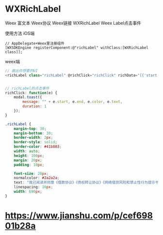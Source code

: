 # WXRichLabel
Weex 富文本 Weex协议 Weex链接 WXRichLabel Weex Label点击事件



使用方法
iOS端
```objc
// AppDelegate+Weex里注册组件
[WXSDKEngine registerComponent:@"richLabel" withClass:[WXRichLabel class]];
```
weex端
```js
// 画出你想要的UI
<richLabel class="richLabel" @richClick="richClick" richData="[{'start':'0','end':'5','color':'#f45762'},{'start':'6','end':'10','color':'#f45762'}]" ></richLabel>


// richLabel的点击事件
richClick: function(e) {
    modal.toast({
        message: "" + e.start, e.end, e.color, e.text,
        duration: 1
    });
}
```
```css
.richLabel {
    margin-top: 30;
    margin-bottom: 30;
    border-width: 2px;
    border-style: solid;
    border-color: #41b883;
    width: auto;
    height: 100px;
    margin: 20px;
    padding: 10px;

    font-size: 28px;
    normalcolor: #2a2a2a;
    text: "我已阅读并同意《借款协议》《债权转让协议》《网络借贷风险和禁止性行为提示书》";
    linespacing: 16px;
    width: 690px;
}

```

# https://www.jianshu.com/p/cef69801b28a
